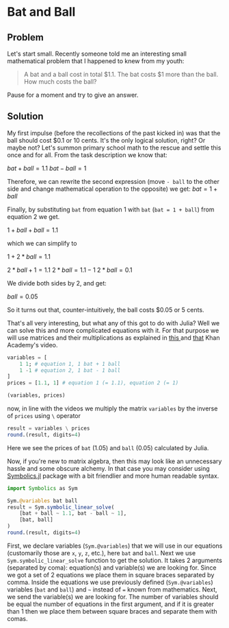 # Bat and Ball

## Problem

Let's start small. Recently someone told me an interesting small mathematical
problem that I happened to knew from my youth:

> A bat and a ball cost in total $1.1. The bat costs $1 more than the ball. How
> much costs the ball?

Pause for a moment and try to give an answer.

## Solution

My first impulse (before the recollections of the past kicked in) was that the
ball should cost $0.1 or 10 cents. It's the only logical solution, right? Or
maybe not? Let's summon primary school math to the rescue and settle this once
and for all. From the task description we know that:

$bat + ball = 1.1$
$bat - ball = 1$

Therefore, we can rewrite the second expression (move `- ball` to the other side
and change mathematical operation to the opposite) we get: $bat = 1 + ball$

Finally, by substituting `bat` from equation 1 with `bat` (`bat = 1 + ball`)
from equation 2 we get.

$1 + ball + ball = 1.1$

which we can simplify to

$1 + 2*ball = 1.1$

$2*ball + 1 = 1.1$
$2*ball = 1.1 - 1$
$2*ball = 0.1$

We divide both sides by 2, and get:

$ball = 0.05$

So it turns out that, counter-intuitively, the ball costs $0.05 or 5 cents.

That's all very interesting, but what any of this got to do with Julia?  Well we
can solve this and more complicated equations with it. For that purpose we will
use matrices and their multiplications as explained in [this
](https://www.youtube.com/watch?v=Awcj447pYuk) and
[that](https://www.youtube.com/watch?v=AUqeb9Z3y3k) Khan Academy's video.

```julia
variables = [
    1 1; # equation 1, 1 bat + 1 ball
    1 -1 # equation 2, 1 bat - 1 ball
]
prices = [1.1, 1] # equation 1 (= 1.1), equation 2 (= 1)

(variables, prices)
```

now, in line with the videos we multiply the matrix `variables` by the inverse
of `prices` using `\` operator

```julia
result = variables \ prices
round.(result, digits=4)
```

Here we see the prices of `bat` (1.05) and `ball` (0.05) calculated by Julia.

Now, if you're new to matrix algebra, then this may look like an unnecessary
hassle and some obscure alchemy. In that case you may consider using
[Symbolics.jl](https://github.com/JuliaSymbolics/Symbolics.jl) package with a
bit friendlier and more human readable syntax.

```julia
import Symbolics as Sym

Sym.@variables bat ball
result = Sym.symbolic_linear_solve(
    [bat + ball ~ 1.1, bat - ball ~ 1],
    [bat, ball]
)
round.(result, digits=4)
```

First, we declare variables (`Sym.@variables`) that we will use in our equations
(customarily those are `x`, `y`, `z`, etc.), here `bat` and `ball`. Next we use
`Sym.symbolic_linear_solve` function to get the solution. It takes 2 arguments
(separated by coma): equation(s) and variable(s) we are looking for. Since we
got a set of 2 equations we place them in square braces separated by comma.
Inside the equations we use previously defined (`Sym.@variables`) variables
(`bat` and `ball`) and `~` instead of `=` known from mathematics. Next, we send
the variable(s) we are looking for. The number of variables should be equal the
number of equations in the first argument, and if it is greater than 1 then we
place them between square braces and separate them with comas.
